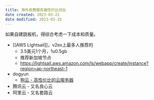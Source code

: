 ```yaml
---
title: 海外收费服务器性价比对比
date created: 2023-03-21
date modified: 2023-03-25
---
```


如果自建跳板机，得综合考虑一下成本和质量。

- [[AWS Lightsail]]，v2ex上最多人推荐的
	- 3.5美元1个月，1u0.5gb
	- 推荐新加坡节点
	- https://lightsail.aws.amazon.com/ls/webapp/create/instance?region=ap-northeast-1
- dogyun
	- [狗云 - 高性价比的云服务器](https://www.dogyun.com)
- 腾讯云 - 又名良心云
- 阿里云 - 又名套路云
